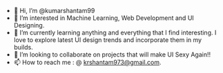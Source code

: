 - 👋 Hi, I’m @kumarshantam99
- 👀 I’m interested in Machine Learning, Web Development and UI Designing.
- 🌱 I’m currently learning anything and everything that I find interesting. I love to explore latest UI design trends and incorporate them in my builds.
- 💞️ I’m looking to collaborate on projects that will make UI Sexy Again!!
- 📫 How to reach me : @ krshantam973@gmail.com.

<!---
kumarshantam99/kumarshantam99 is a ✨ special ✨ repository because its `README.md` (this file) appears on your GitHub profile.
You can click the Preview link to take a look at your changes.
--->

